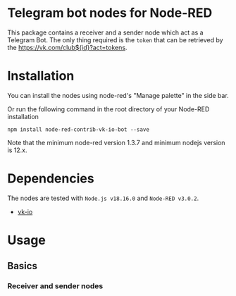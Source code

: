# Telegram bot nodes for Node-RED



This package contains a receiver and a sender node which act as a Telegram Bot.
The only thing required is the `token` that can be retrieved by the https://vk.com/club${id}?act=tokens.

 

# Installation

You can install the nodes using node-red's "Manage palette" in the side bar.

Or run the following command in the root directory of your Node-RED installation

    npm install node-red-contrib-vk-io-bot --save

Note that the minimum node-red version 1.3.7 and minimum nodejs version is 12.x. 


# Dependencies
The nodes are tested with `Node.js v18.16.0` and `Node-RED v3.0.2`.
 - [vk-io](https://github.com/negezor/vk-io)


# Usage
## Basics
### Receiver and sender nodes
